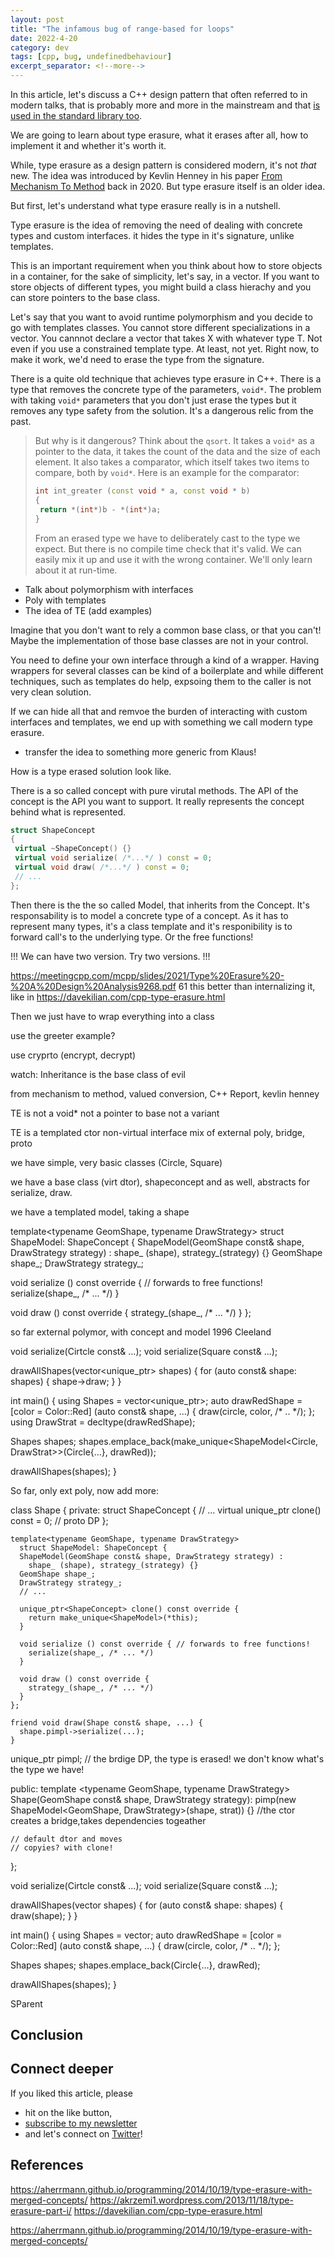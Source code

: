 ```yaml
---
layout: post
title: "The infamous bug of range-based for loops"
date: 2022-4-20
category: dev
tags: [cpp, bug, undefinedbehaviour]
excerpt_separator: <!--more-->
---
```

In this article, let's discuss a C++ design pattern that often referred to in modern talks, that is probably more and more in the mainstream and that [is used in the standard library too](SMART_PTRS).

We are going to learn about type erasure, what it erases after all, how to implement it and whether it's worth it.

While, type erasure as a design pattern is considered modern, it's not *that* new. The idea was introduced by Kevlin Henney in his paper [From Mechanism To Method]() back in 2020. But type erasure itself is an older idea.

But first, let's understand what type erasure really is in a nutshell.

Type erasure is the idea of removing the need of dealing with concrete types and custom interfaces.
it hides the type in it's signature, unlike templates.

This is an important requirement when you think about how to store objects in a container, for the sake of simplicity, let's say, in a vector. If you want to store objects of different types, you might build a class hierachy and you can store pointers to the base class. 

Let's say that you want to avoid runtime polymorphism and you decide to go with templates classes. You cannot store different specializations in a vector. You cannnot declare a vector that takes X with whatever type T. Not even if you use a constrained template type. At least, not yet. Right now, to make it work, we'd need to erase the type from the signature.

There is a quite old technique that achieves type erasure in C++. There is a type that removes the concrete type of the parameters, `void*`. The problem with taking `void*` parameters that you don't just erase the types but it removes any type safety from the solution.  It's a dangerous relic from the past.

>But why is it dangerous? Think about the `qsort`. It takes a `void*` as a pointer to the data, it takes the count of the data and the size of each element. It also takes a comparator, which itself takes two items to compare, both by `void*`. Here is an example for the comparator:
>
>```cpp
>int int_greater (const void * a, const void * b)
>{
>  return *(int*)b - *(int*)a;
>}
>```
>
>From an erased type we have to deliberately cast to the type we expect. But there is no compile time check that it's valid. We can easily mix it up and use it with the wrong container. We'll only learn about it at run-time.


- Talk about polymorphism with interfaces
- Poly with templates
- The idea of TE (add examples)

Imagine that you don't want to rely a common base class, or that you can't! Maybe the implementation of those base classes are not in your control.

You need to define your own interface through a kind of a wrapper. Having wrappers for several classes can be kind of a boilerplate and while different techniques, such as templates do help, expsoing them to the caller is not very clean solution.

If we can hide all that and remvoe the burden of interacting with custom interfaces and templates, we end up with something we call modern type erasure.

- transfer the idea to something more generic from Klaus!


How is a type erased solution look like.

There is a so called concept with pure virutal methods. The API of the concept is the API you want to support. It really represents the concept behind what is represented.

```cpp
struct ShapeConcept
{
 virtual ~ShapeConcept() {}
 virtual void serialize( /*...*/ ) const = 0;
 virtual void draw( /*...*/ ) const = 0;
 // ...
};
```

Then there is the the so called Model, that inherits from the Concept. It's responsability is to model a concrete type of a concept. As it has to represent many types, it's a class template and it's responibility is to forward call's to the underlying type. Or the free functions! 

!!! 
We can have two version. Try two versions.
!!!

https://meetingcpp.com/mcpp/slides/2021/Type%20Erasure%20-%20A%20Design%20Analysis9268.pdf
61
this better than internalizing it, like in 
https://davekilian.com/cpp-type-erasure.html

Then we just have to wrap everything into a class

use the greeter example?

use cryprto (encrypt, decrypt)




watch: Inheritance is the base class of evil

from mechanism to method, valued conversion, C++ Report, kevlin henney

TE is not a void*
not a pointer to base
not a variant

TE is a templated ctor
non-virtual interface
mix of external poly, bridge, proto

we have simple, very basic classes (Circle, Square)

we have a base class (virt dtor), shapeconcept
and as well, abstracts for serialize, draw.

we have a templated model, taking a shape

template<typename GeomShape, typename DrawStrategy>
struct ShapeModel: ShapeConcept {
  ShapeModel(GeomShape const& shape, DrawStrategy strategy) : 
    shape_ (shape), strategy_(strategy) {}
  GeomShape shape_;
  DrawStrategy strategy_;

  void serialize () const override { // forwards to free functions!
    serialize(shape_, /* ... */)
  }

  void draw () const override {
    strategy_(shape_, /* ... */)
  }
};

so far external polymor, with concept and model
  1996 Cleeland

void serialize(Cirtcle const& ...);
void serialize(Square const& ...);

drawAllShapes(vector<unique_ptr<ShapeConcepts>> shapes) {
  for (auto const& shape: shapes)
  {
    shape->draw;
  }
}

int main() {
  using Shapes = vector<unique_ptr<ShapeConcepts>>;
  auto drawRedShape = [color = Color::Red] (auto const& shape, ...) {
    draw(circle, color, /* .. */);
  };
  using DrawStrat = decltype(drawRedShape);

  Shapes shapes;
  shapes.emplace_back(make_unique<ShapeModel<Circle, DrawStrat>>(Circle{...}, drawRed));

  drawAllShapes(shapes);
}

So far, only ext poly, now add more:


class Shape {
  private:
    struct ShapeConcept {
      // ...
      virtual unique_ptr<ShapeConcept> clone() const = 0; // proto DP
    };

    template<typename GeomShape, typename DrawStrategy>
      struct ShapeModel: ShapeConcept {
      ShapeModel(GeomShape const& shape, DrawStrategy strategy) : 
        shape_ (shape), strategy_(strategy) {}
      GeomShape shape_;
      DrawStrategy strategy_;
      // ...

      unique_ptr<ShapeConcept> clone() const override {
        return make_unique<ShapeModel>(*this);
      }

      void serialize () const override { // forwards to free functions!
        serialize(shape_, /* ... */)
      }

      void draw () const override {
        strategy_(shape_, /* ... */)
      }
    };

    friend void draw(Shape const& shape, ...) {
      shape.pimpl->serialize(...);
    }

   unique_ptr<ShapeConcept> pimpl; // the brdige DP, the type is erased! we don't know what's the type we have!

  public:
   template <typename GeomShape, typename DrawStrategy>
    Shape(GeomShape const& shape, DrawStrategy strategy):
    pimp(new ShapeModel<GeomShape, DrawStrategy>(shape, strat)) {}
    //the ctor creates a bridge,takes dependencies togeather

    // default dtor and moves
    // copyies? with clone!

};


void serialize(Cirtcle const& ...);
void serialize(Square const& ...);

drawAllShapes(vector<Shape> shapes) {
  for (auto const& shape: shapes)
  {
    draw(shape);
  }
}

int main() {
  using Shapes = vector<Shapes>;
  auto drawRedShape = [color = Color::Red] (auto const& shape, ...) {
    draw(circle, color, /* .. */);
  };

  Shapes shapes;
  shapes.emplace_back(Circle{...}, drawRed);

  drawAllShapes(shapes);
}


SParent



## Conclusion


## Connect deeper

If you liked this article, please 
- hit on the like button,  
- [subscribe to my newsletter](http://eepurl.com/gvcv1j) 
- and let's connect on [Twitter](https://twitter.com/SandorDargo)!


## References
https://aherrmann.github.io/programming/2014/10/19/type-erasure-with-merged-concepts/
https://akrzemi1.wordpress.com/2013/11/18/type-erasure-part-i/
https://davekilian.com/cpp-type-erasure.html

https://aherrmann.github.io/programming/2014/10/19/type-erasure-with-merged-concepts/